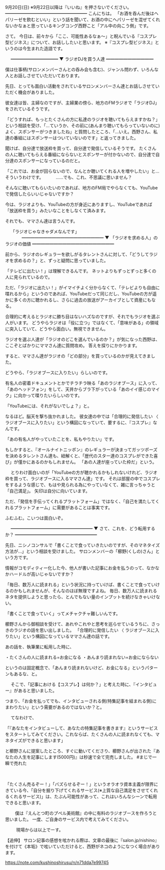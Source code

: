9月20日(日) ※9月22日以降は『いいね』を押さないでください。
━━━━━━━━━━━━━━━━━━━
こんにちは。
「お酒を呑んだ後はヘパリーゼを飲むといい」という話を聞いて、お酒の中にヘパリーゼを混ぜてくれないかなぁと思っているキングコング西野こと「アル中の向こう側」です。
　

さて。
今日は、前々から「ここ、可能性あるなぁ～」と睨んでいる『コスプレ型ビジネス』について、お話ししたいと思います。
※『コスプレ型ビジネス』というのは今生まれた造語です。

　
━━━━━━━━━━━
▼ ラジオDJを買う人達
━━━━━━━━━━━

僕は仕事柄(サロンメンバーさんとの呑み会も含む)、ジャンル問わず、いろんな人とお話しさせていただいております。

先日、とっても面白い活動をされているサロンメンバーさん達とお話しさせていただく機会がありました。

彼女達は皆、主婦なのですが、主婦業の傍ら、地方のFMラジオで「ラジオDJ」をされているそうです。

「どうすれば、もっとたくさんの方に私達のラジオを聴いてもらえますかね？」という相談を受け、「…ていうか、その前に(あんまり聴いてもらっていないのに)よく、スポンサーがつきましたね」と質問したところ、「…いえ。西野さん、私達の番組にはスポンサーはついていないのです」と返ってきました。

聞けば、自分達で放送枠を買って、自分達で発信しているそうです。
たくさんの人に聴いてもらえる番組にならないとスポンサーが付かないので、自分達で自分達のスポンサーになっているのだと。

「これでは、お金が回らないので、なんとか聴いてくれる人を増やしたい」と…そういうわけです。
　
　
……でも、これ、不思議に思いません？

そんなに聴いてもらいたいのであれば、地方のFM局でやらなくても、YouTubeで発信したらいいじゃないですか？

今は、ラジオよりも、YouTubeの方が身近にありますし、YouTubeであれば「放送枠を買う」みたいなことをしなくて済みます。

それでも、ママさん達は言うんです。

　
「ラジオじゃなきゃダメなんです」
　
　
　
━━━━━━━━━━━━━━━━━━━
▼ 「ラジオを求める人」のラジオの価値
━━━━━━━━━━━━━━━━━━━

前から、ラジオのレギュラーを欲しがるタレントさんに対して、「どうしてラジオを求めるの？」と、ずっと疑問に思っていました。

「テレビに出たい！」は理解できるんです。
ネットよりもずっとずっと多くの人に見られているので。

ただ、「ラジオに出たい！」がイマイチよく分からなくて、「テレビよりも自由に喋れるから」というのであれば、YouTubeだって同じだし、YouTubeの方が遥かに多くの方に聴かれるし、さらに過去の放送がアーカイブとして資産にもなる。

合理的に考えるとラジオに勝ち目はないハズなのですが、それでもラジオを選ぶ人がいます。
どうやらラジオは「役に立つ」ではなくて、「意味がある」の領域に突入していて、どうやら面白い。無視できません。

ラジオを選ぶ人達が「ラジオのどこを選んでいるのか？」が気になった西野は、ここぞとばかりにママさん達に質問攻め。
答えを探りにかかります。

すると、ママさん達がラジオの「どの部分」を買っているのかが見えてきました。

どうやら、「ラジオブースに入りたい」らしいのです。

有名人の密着ドキュメントとかでチラチラ映る「あのラジオブース」に入って、「あのヘッドフォン」をして、天井からブラ下がっている「あのイイ感じのマイク」に向かって喋りたいらしいのです。

「YouTubeには、それがないでしょ？」と。

なるほど。脳天を撃ち抜かれました。
彼女達の中では「合理的に発信したい 〈  ラジオブースに入りたい」という構図になっていて、要するに、『コスプレ』なんです。

「あの有名人がやっていたことを、私もやりたい」です。

もしかすると、『オールナイトニッポン』のレギュラーが決まってガッツポーズを決めるタレントさん達も、紐解くと、「歴代のスター達のコスプレができた喜び」が僅かにあるのかもしれません。
「あの人達が座っていた枠だ」という。

　
とりわけ面白いのが「YouTubeの方が聴かれるかもしれないけれど、ラジオ枠を買って、ラジオブースに入るママさん達」です。
それは部屋の中でコスプレをするような感じで、もはや見られる為にやっていなくて、雑に言っちゃうと「自己満足」。
矢印は自分に向いています。

ただ、「発信を手伝ってくれるプラットフォーム」ではなく、「自己を満たしてくれるプラットフォーム」に需要があることは事実です。

ふむふむ。こいつは面白いぞ。

　
━━━━━━━━━━━━━━━━━━━
▼ さて、これを、どう転用するか？
━━━━━━━━━━━━━━━━━━━

先日、ニシノコンサルで「書くことで食っていきたいのですが、そのマネタイズ方法が…」という相談を受けました。
サロンメンバーの「櫛野(くしの)さん」という方です。

情報がコモディティー化した今、他人が書いた記事にお金を払うのって、なかなかハードルが高いじゃないですか？

「毎日、数万人に読まれる」という状況に持っていけば、書くことで食っていけるのかもしれませんが、そんなのほぼ無理ですよね。
毎日、数万人に読まれるネタを提供しようと思ったら、とんでもない量のインプットを続けなきゃいけない。

「書くことで食っていく」ってメチャクチャ難しいんです。

櫛野さんから御相談を受けて、あれやこれやと思考を巡らせているうちに、さっきのラジオの話を思い出しました。
「合理的に発信したい 〈  ラジオブースに入りたい」という構図になっているママさん達の話です。

あの話を、執筆業に転用した時に、

・たくさんの人に読まれる=お金になる
・あんまり読まれない=お金にならない

というのは固定概念で、「あんまり読まれないけど、お金になる」というパターンもあるな、と。

　
そこで、「記事における【コスプレ】は何か？」と考えた時に、『インタビュー』があると思いました。

つまり、「お金を払ってでも、インタビューされる側(特集記事を組まれる側)にまわりたい」という需要があるのではないか？と。

　
てなわけで、

「『あなたをインタビューして、あなたの特集記事を書きます』というサービスをスタートしてみてください。これならば、たくさんの人に読まれなくても、マネタイズができると思います」

と櫛野さんに提案したところ、すぐに動いてくださり、櫛野さんが出された『あなたの人生を記事にします(5000円)』は秒速で全て完売しました。
#まじで一瞬で売れた

　　

「たくさん売るぞー！」「バズらせるぞー！」というオラオラ資本主義が限界にきている今、「自分を掘り下げてくれるサービス(※上質な自己満足をさせてくれるくれるサービス)」は、たぶん可能性があって、これはいろんなシーンで転用できると思います。

　　
僕は『えんとつ町のプペル美術館』の中に有料のラジオブースを作ろうと思いました。
一度、ご自身のサービス内で考えてみてください。

　
　
現場からは以上でーす。
　
　
　

【追伸】
サロン記事の感想を呟かれる際は、文章の最後に『salon.jp/nishino』を付けて《本垢》で呟いていただけると、西野がネコのようになつく場合があります。

https://note.com/kushinoshirusu/n/n71dda7e99745
